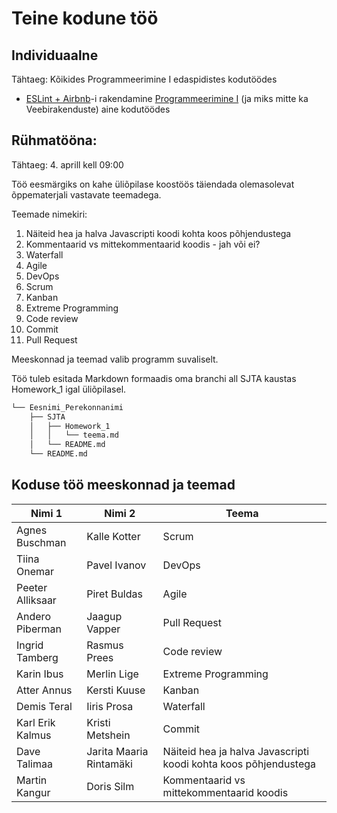 # Teine kodune töö

## Individuaalne

Tähtaeg: Kõikides Programmeerimine I edaspidistes kodutöödes

- [ESLint + Airbnb](../../concepts/eslint/about.md)-i rakendamine [Programmeerimine I](https://github.com/tluhk/Programmeerimine_I) (ja miks mitte ka Veebirakenduste) aine kodutöödes

## Rühmatööna:

Tähtaeg: 4. aprill kell 09:00

Töö eesmärgiks on kahe üliõpilase koostöös täiendada olemasolevat õppematerjali vastavate teemadega.

Teemade nimekiri:
1. Näiteid hea ja halva Javascripti koodi kohta koos põhjendustega
2. Kommentaarid vs mittekommentaarid koodis - jah või ei?
3. Waterfall
4. Agile
5. DevOps
6. Scrum
7. Kanban
8. Extreme Programming
9. Code review
10. Commit
11. Pull Request

Meeskonnad ja teemad valib programm suvaliselt.

Töö tuleb esitada Markdown formaadis oma branchi all SJTA kaustas Homework_1 igal üliõpilasel.

```bash
└── Eesnimi_Perekonnanimi
    ├── SJTA
    │   ├── Homework_1
    │   │   └── teema.md
    │   └── README.md
    └── README.md
```
## Koduse töö meeskonnad ja teemad

| Nimi 1 | Nimi 2 | Teema |
| --- | --- | --- |
| Agnes Buschman | Kalle Kotter | Scrum |
| Tiina Onemar | Pavel Ivanov | DevOps |
| Peeter Alliksaar | Piret Buldas | Agile |
| Andero Piberman | Jaagup Vapper | Pull Request |
| Ingrid Tamberg | Rasmus Prees | Code review |
| Karin Ibus | Merlin Lige | Extreme Programming |
| Atter Annus | Kersti Kuuse | Kanban |
| Demis Teral | Iiris Prosa | Waterfall |
| Karl Erik Kalmus | Kristi Metshein | Commit |
| Dave Talimaa | Jarita Maaria Rintamäki | Näiteid hea ja halva Javascripti koodi kohta koos põhjendustega |
| Martin Kangur | Doris Silm | Kommentaarid vs mittekommentaarid koodis |
